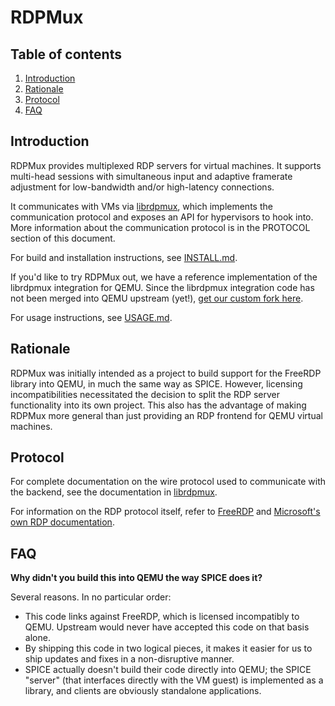 # RDPMux

## Table of contents
1. [Introduction](#introduction)
2. [Rationale](#rationale)
3. [Protocol](#protocol)
4. [FAQ](#faq)

## Introduction
RDPMux provides multiplexed RDP servers for virtual machines. It supports multi-head sessions with simultaneous input and adaptive framerate adjustment for low-bandwidth and/or high-latency connections. 

It communicates with VMs via [librdpmux](https://github.com/datto/RDPMux/tree/master/lib), which implements the communication protocol and exposes an API for hypervisors to hook into. More information about the communication protocol is in the PROTOCOL section of this document.

For build and installation instructions, see [INSTALL.md](./INSTALL.md).

If you'd like to try RDPMux out, we have a reference implementation of the librdpmux integration for QEMU. Since the librdpmux integration code has not been merged into QEMU upstream (yet!), [get our custom fork here](https://github.com/datto/qemu/tree/librdpmux-integration). 

For usage instructions, see [USAGE.md](./USAGE.md).

## Rationale

RDPMux was initially intended as a project to build support for the FreeRDP library into QEMU, in much the same way as SPICE. However, licensing incompatibilities necessitated the decision to split the RDP server functionality into its own project. This also has the advantage of making RDPMux more general than just providing an RDP frontend for QEMU virtual machines. 

## Protocol
For complete documentation on the wire protocol used to communicate with the backend, see the documentation in [librdpmux](https://github.com/datto/RDPMux/tree/master/lib).

For information on the RDP protocol itself, refer to [FreeRDP](https://github.com/freerdp/FreeRDP) and [Microsoft's own RDP documentation](https://msdn.microsoft.com/en-us/library/cc240445.aspx).

## FAQ

**Why didn't you build this into QEMU the way SPICE does it?**

Several reasons. In no particular order:
* This code links against FreeRDP, which is licensed incompatibly to QEMU. Upstream would never have accepted this code on that basis alone.
* By shipping this code in two logical pieces, it makes it easier for us to ship updates and fixes in a non-disruptive manner.
* SPICE actually doesn't build their code directly into QEMU; the SPICE "server" (that interfaces directly with the VM guest) is implemented as a library, and clients are obviously standalone applications.

